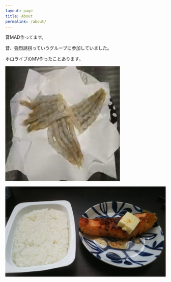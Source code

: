 ```yaml
---
layout: page
title: About
permalink: /about/
---
```



音MAD作ってます。

昔、強烈誘拐っていうグループに参加していました。

ホロライブのMV作ったことあります。

[![Alt text](/assets/img/ebi.gif)](/assets/img/ebi.gif)

[![画像](/assets/img/20210704_170202.jpg)](https://cdn.discordapp.com/attachments/856921357245743165/972059015641194516/unknown_8.png)
